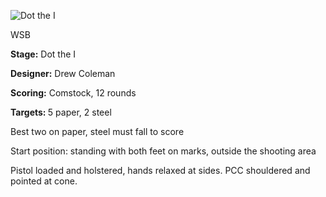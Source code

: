 ![Dot the I](https://github.com/bagellord/USPSA-Stages/blob/master/11-15%20rounds/Dot%20the%20I%20-%2012%20rounds%20-%20Comstock/Dot%20the%20I.png)

WSB

<b>Stage:</b> Dot the I

<b>Designer:</b> Drew Coleman

<b>Scoring:</b> Comstock, 12 rounds

<b>Targets: </b>5 paper, 2 steel

Best two on paper, steel must fall to score

Start position: standing with both feet on marks, outside the shooting area

Pistol loaded and holstered, hands relaxed at sides. PCC shouldered and pointed at cone.
